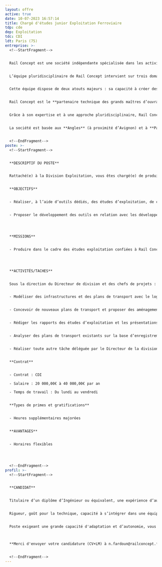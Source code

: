 ```yaml
---
layout: offre
active: true
date: 10-07-2023 16:57:14
title: Chargé d'études junior Exploitation Ferroviaire
tdp: cde
dep: Exploitation
tdc: CDI
ldt: Paris (75)
entreprise: >-
  <!--StartFragment-->


  Rail Concept est une société indépendante spécialisée dans les activités d'études et de conseil liées à la **création et l’aménagement d’infrastructures ferroviaires**.


  L’équipe pluridisciplinaire de Rail Concept intervient sur trois domaines : les études d’**infrastructures**, les études **d’exploitation/sécurité** et les études **économiques**.


  Cette équipe dispose de deux atouts majeurs : sa capacité à créer des outils experts, puissants et innovants grâce à son **département informatique** et son approche collaborative orientée vers les besoins de ses clients.


  Rail Concept est le **partenaire technique des grands maîtres d’ouvrages ferroviaires** pour imaginer et concevoir avec eux l’avenir du ferroviaire (Etats, SNCF Réseau, AOT, …). Elle développe des solutions d’ingénierie réellement innovantes et des outils de modélisation qui permettent d’anticiper les répercussions de chaque décision.


  Grâce à son expertise et à une approche pluridisciplinaire, Rail Concept intervient à tous les stades de la conception des infrastructures ferroviaires : définition des besoins, prévision de trafic, optimisation des capacités d’infrastructure, amélioration des infrastructures ferroviaires y compris la création d’infrastructures nouvelles, évaluation du coût d’un projet (coûts d’investissement, coûts d’exploitation et coûts de maintenance), montages contractuels financiers et juridiques, pilotage de projets, gestion des coûts.


  La société est basée aux **Angles** (à proximité d’Avignon) et à **Paris**.


  <!--EndFragment-->
poste: >-
  <!--StartFragment-->


  **DESCRIPTIF DU POSTE**


  Rattaché(e) à la Division Exploitation, vous êtes chargé(e) de produire dans le cadre des études d’exploitation, les analyses et modélisations demandées par le chef de projet sur la base des données fournies par le client ou déjà détenues.


  **OBJECTIFS**


  - Réaliser, à l’aide d’outils dédiés, des études d’exploitation, de capacité et de robustesse.


  - Proposer le développement des outils en relation avec les développeurs de l’équipe.




  **MISSIONS**


  - Produire dans le cadre des études exploitation confiées à Rail Concept les analyses et modélisations demandées par le chef de projet sur la base des données fournies par le client ou déjà détenues.




  **ACTIVITÉS/TACHES**


  Sous la direction du Directeur de division et des chefs de projets :


  - Modéliser des infrastructures et des plans de transport avec le logiciel Ingetime et réaliser des analyses.


  - Concevoir de nouveaux plans de transport et proposer des aménagements d’infrastructures.


  - Rédiger les rapports des études d’exploitation et les présentations utilisées pour les réunions ou à d’autres fins. Rédiger des comptes rendus de réunion.


  - Analyser des plans de transport existants sur la base d’enregistrement et produire les analyses correspondantes (régularité, etc.…).


  - Réaliser toute autre tâche déléguée par le Directeur de la division exploitation ou les chefs de projets.


  **Contrat**


  - Contrat : CDI

  - Salaire : 20 000,00€ à 40 000,00€ par an

  - Temps de travail : Du lundi au vendredi


  **Types de primes et gratifications**


  - Heures supplémentaires majorées


  **AVANTAGES**


  - Horaires flexibles




  <!--EndFragment-->
profil: >-
  <!--StartFragment-->


  **CANDIDAT**


  Titulaire d’un diplôme d’Ingénieur ou équivalent, une expérience d’au moins 1 année dans le domaine ferroviaire sera appréciée.


  Rigueur, goût pour la technique, capacité à s’intégrer dans une équipe, à appréhender des problématiques complexes nouvelles, qualité rédactionnelle et de présentation des documents, capacités d'analyse et de conception sont vos principaux atouts.


  Poste exigeant une grande capacité d'adaptation et d’autonomie, vous pourrez être amené(e) à effectuer des déplacements tant en France qu’à l’International.



  **Merci d'envoyer votre candidature (CV+LM) à n.fardoun@railconcept.fr**


  <!--EndFragment-->
---
```


